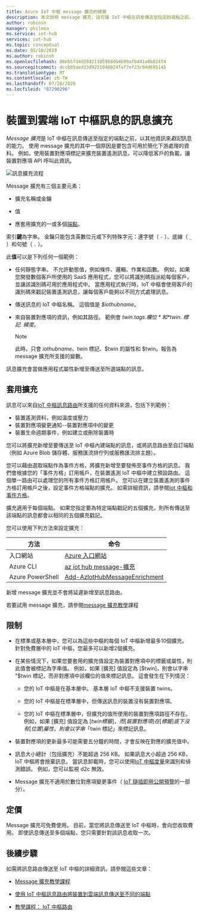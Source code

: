 ```yaml
---
title: Azure IoT 中樞 message 擴充的總覽
description: 本文說明 message 擴充，這可讓 IoT 中樞在訊息傳送至指定的端點之前，先以其他資訊對訊息進行戳記的功能。
author: robinsh
manager: philmea
ms.service: iot-hub
services: iot-hub
ms.topic: conceptual
ms.date: 05/10/2019
ms.author: robinsh
ms.openlocfilehash: 08eb5fd4d28421105988d64b99afb441a0b824f4
ms.sourcegitcommit: dccb85aed33d9251048024faf7ef23c94d695145
ms.translationtype: MT
ms.contentlocale: zh-TW
ms.lasthandoff: 07/28/2020
ms.locfileid: "87290296"
---
```

# <a name="message-enrichments-for-device-to-cloud-iot-hub-messages"></a>裝置到雲端 IoT 中樞訊息的訊息擴充

*Message 擴充*是 IoT 中樞在訊息傳送至指定的端點之前，以其他資訊來*戳記*訊息的能力。 使用 message 擴充的其中一個原因是要包含可用於簡化下游處理的資料。 例如，使用裝置對應項標記來擴充裝置遙測訊息，可以降低客戶的負載，讓裝置對應項 API 呼叫此資訊。

![訊息擴充流程](./media/iot-hub-message-enrichments-overview/message-enrichments-flow.png)

Message 擴充有三個主要元素：

* 擴充名稱或金鑰

* 值

* 應套用擴充的一或多個[端點](iot-hub-devguide-endpoints.md)。

索引**鍵**為字串。 金鑰只能包含英數位元或下列特殊字元：連字號（ `-` ）、底線（ `_` ）和句號（ `.` ）。

此**值**可以是下列任何一個範例：

* 任何靜態字串。 不允許動態值，例如條件、邏輯、作業和函數。 例如，如果您開發數個客戶所使用的 SaaS 應用程式，您可以將識別碼指派給每個客戶，並讓該識別碼可用於應用程式中。 當應用程式執行時，IoT 中樞會使用客戶的識別碼來戳記裝置遙測訊息，讓每個客戶能夠以不同方式處理訊息。

* 傳送訊息的 IoT 中樞名稱。 這個值是 *$iothubname*。

* 來自裝置對應項的資訊，例如其路徑。 範例會 *$twin. tags. 欄位*和 *$twin. 標記. 緯度*。

   > [!NOTE]
   > 此時，只會 $iothubname、$twin 標記、$twin 的屬性和 $twin。報告為 message 擴充所支援的變數。

訊息擴充會當做應用程式屬性新增至傳送至所選端點的訊息。  

## <a name="applying-enrichments"></a>套用擴充

訊息可以來自[IoT 中樞訊息路由](iot-hub-devguide-messages-d2c.md)所支援的任何資料來源，包括下列範例：

* 裝置遙測資料，例如溫度或壓力
* 裝置對應項變更通知--裝置對應項中的變更
* 裝置生命週期事件，例如建立或刪除裝置時

您可以將擴充新增至要傳送至 IoT 中樞內建端點的訊息，或將訊息路由至自訂端點（例如 Azure Blob 儲存體、服務匯流排佇列或服務匯流排主題）。

您可以藉由選取端點作為事件方格，將擴充新增至要發佈至事件方格的訊息。 我們會根據您的「事件方格」訂用帳戶，在裝置遙測 IoT 中樞中建立預設路由。 這個單一路由可以處理您的所有事件方格訂用帳戶。 您可以在建立裝置遙測的事件方格訂用帳戶之後，設定事件方格端點的擴充。 如需詳細資訊，請參閱[Iot 中樞和事件方格](iot-hub-event-grid.md)。

擴充適用于每個端點。 如果您指定要為特定端點戳記的五個擴充，則所有傳送至該端點的訊息都會以相同的五個擴充戳記。

您可以使用下列方法來設定擴充：

| **方法** | **命令** |
| ----- | -----| 
| 入口網站 | [Azure 入口網站](https://portal.azure.com) | 請參閱[message 擴充教學](tutorial-message-enrichments.md)課程 | 
| Azure CLI   | [az iot hub message-擴充](https://docs.microsoft.com/cli/azure/iot/hub/message-enrichment?view=azure-cli-latest) |
| Azure PowerShell | [Add-AzIotHubMessageEnrichment](https://docs.microsoft.com/powershell/module/az.iothub/add-aziothubmessageenrichment) |

新增 message 擴充並不會將延遲新增至訊息路由。

若要試用 message 擴充，請參閱[message 擴充教學](tutorial-message-enrichments.md)課程

## <a name="limitations"></a>限制

* 在標準或基本層中，您可以為這些中樞的每個 IoT 中樞新增最多10個擴充。 針對免費層中的 IoT 中樞，您最多可以新增2個擴充。

* 在某些情況下，如果您要套用的擴充值設定為裝置對應項中的標籤或屬性，則此值會被標記為字串值。 例如，如果 [擴充] 值設定為 [$twin]，則會以字串 "$twin 標記，而非對應項中該欄位的值來標記訊息。 這會發生在下列情況：

   * 您的 IoT 中樞是在基本層中。 基本層 IoT 中樞不支援裝置 twins。

   * 您的 IoT 中樞是在標準層中，但傳送訊息的裝置沒有裝置對應項。

   * 您的 IoT 中樞在標準層中，但擴充的值所使用的裝置對應項路徑不存在。 例如，如果 [擴充] 值設定為 [$twin 標籤]，而 [裝置對應項] 在 [標籤] 底下沒有 [位置] 屬性，則會以字串「$twin 標記」來標記訊息。 

* 裝置對應項的更新最多可能需要五分鐘的時間，才會反映在對應的擴充值中。

* 訊息大小總計（包括擴充）不能超過 256 KB。 如果訊息大小超過 256 KB，IoT 中樞將會捨棄訊息。 當訊息卸載時，您可以使用[IoT 中樞度量](iot-hub-metrics.md)來識別和偵測錯誤。 例如，您可以監視 d2c 無效。

* Message 擴充不適用於數位對應項變更事件（ [IoT 隨插即用公開預覽](../iot-pnp/overview-iot-plug-and-play.md)的一部分）。

## <a name="pricing"></a>定價

Message 擴充可免費使用。 目前，當您將訊息傳送至 IoT 中樞時，會向您收取費用。 即使訊息傳送至多個端點，您只需要針對該訊息收取一次。

## <a name="next-steps"></a>後續步驟

如需將訊息路由傳送至 IoT 中樞的詳細資訊，請參閱這些文章：

* [Message 擴充教學課程](tutorial-message-enrichments.md)

* [使用 IoT 中樞訊息路由將裝置到雲端訊息傳送至不同的端點](iot-hub-devguide-messages-d2c.md)

* [教學課程： IoT 中樞路由](tutorial-routing.md)
